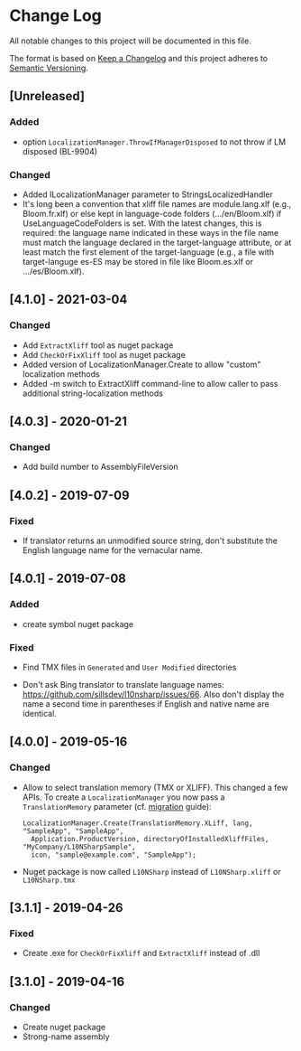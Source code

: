 # Change Log

All notable changes to this project will be documented in this file.

The format is based on [Keep a Changelog](http://keepachangelog.com/)
and this project adheres to [Semantic Versioning](http://semver.org/).

<!-- Available types of changes:
### Added
### Changed
### Fixed
### Deprecated
### Removed
### Security
-->

## [Unreleased]

### Added

- option `LocalizationManager.ThrowIfManagerDisposed` to not throw if LM disposed (BL-9904)

### Changed

- Added ILocalizationManager parameter to StringsLocalizedHandler
- It's long been a convention that xliff file names are module.lang.xlf (e.g., Bloom.fr.xlf)
or else kept in language-code folders (.../en/Bloom.xlf) if UseLanguageCodeFolders is set.
With the latest changes, this is required: the language name indicated in these ways in the file
name must match the language declared in the target-language attribute, or at least match the
first element of the target-language (e.g., a file with target-languge es-ES may be stored in
file like Bloom.es.xlf or .../es/Bloom.xlf).

## [4.1.0] - 2021-03-04

### Changed

- Add `ExtractXliff` tool as nuget package
- Add `CheckOrFixXliff` tool as nuget package
- Added version of LocalizationManager.Create to allow "custom" localization methods
- Added -m switch to ExtractXliff command-line to allow caller to pass additional string-localization methods

## [4.0.3] - 2020-01-21

### Changed

- Add build number to AssemblyFileVersion

## [4.0.2] - 2019-07-09

### Fixed

- If translator returns an unmodified source string, don't substitute the English language name for the vernacular name.

## [4.0.1] - 2019-07-08

### Added

- create symbol nuget package

### Fixed

- Find TMX files in `Generated` and `User Modified` directories

- Don't ask Bing translator to translate language names: https://github.com/sillsdev/l10nsharp/issues/66.
  Also don't display the name a second time in parentheses if English and native name are identical.

## [4.0.0] - 2019-05-16

### Changed

- Allow to select translation memory (TMX or XLIFF). This changed a few APIs.
  To create a `LocalizationManager` you now pass a `TranslationMemory` parameter
  (cf. [migration](https://github.com/sillsdev/l10nsharp/wiki/Migration) guide):

      LocalizationManager.Create(TranslationMemory.XLiff, lang, "SampleApp", "SampleApp",
        Application.ProductVersion, directoryOfInstalledXliffFiles, "MyCompany/L10NSharpSample",
        icon, "sample@example.com", "SampleApp");

- Nuget package is now called `L10NSharp` instead of `L10NSharp.xliff` or `L10NSharp.tmx`

## [3.1.1] - 2019-04-26

### Fixed

- Create .exe for `CheckOrFixXliff` and `ExtractXliff` instead of .dll

## [3.1.0] - 2019-04-16

### Changed

- Create nuget package
- Strong-name assembly

